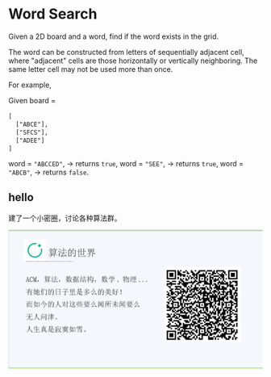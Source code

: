 # Word Search

Given a 2D board and a word, find if the word exists in the grid.  

The word can be constructed from letters of sequentially adjacent cell, where "adjacent" cells are those horizontally or vertically neighboring. The same letter cell may not be used more than once.  

For example,  

Given board =

```
[
  ["ABCE"],
  ["SFCS"],
  ["ADEE"]
]
```

word = `"ABCCED"`, -&gt; returns `true`,
word = `"SEE"`, -&gt; returns `true`,
word = `"ABCB"`, -&gt; returns `false`.


## hello

建了一个小密圈，讨论各种算法群。  

![小密圈](/images/suanfa_xiaomiquan.jpg)

